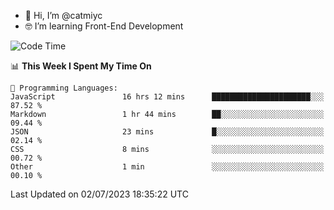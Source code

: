 - 👋 Hi, I’m @catmiyc
- 🤓 I’m learning Front-End Development

<!---
catmiyc/catmiyc is a ✨ special ✨ repository because its `README.md` (this file) appears on your GitHub profile.
You can click the Preview link to take a look at your changes.
--->


<!--START_SECTION:waka-->
![Code Time](http://img.shields.io/badge/Code%20Time-334%20hrs%2046%20mins-blue)

📊 **This Week I Spent My Time On** 

```text
💬 Programming Languages: 
JavaScript               16 hrs 12 mins      ██████████████████████░░░   87.52 % 
Markdown                 1 hr 44 mins        ██░░░░░░░░░░░░░░░░░░░░░░░   09.44 % 
JSON                     23 mins             █░░░░░░░░░░░░░░░░░░░░░░░░   02.14 % 
CSS                      8 mins              ░░░░░░░░░░░░░░░░░░░░░░░░░   00.72 % 
Other                    1 min               ░░░░░░░░░░░░░░░░░░░░░░░░░   00.10 % 
```


 Last Updated on 02/07/2023 18:35:22 UTC
<!--END_SECTION:waka-->
